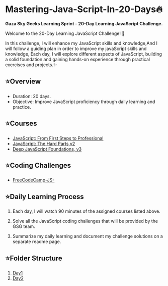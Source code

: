 # Mastering-Java-Script-In-20-Days🔥
**Gaza Sky Geeks Learning Sprint - 20-Day Learning JavaScript Challenge.**

Welcome to the 20-Day Learning JavaScript Challenge! 🚀

In this challenge, I will enhance my JavaScript skills and knowledge,And I will follow a guiding plan in order to improve my javaScript skills and knowledge,  Each day, I will explore different aspects of JavaScript, building a solid foundation and gaining hands-on experience through practical exercises and projects.✨

## ⭐️Overview

- Duration: 20 days.
- Objective: Improve JavaScript proficiency through daily learning and practice.

## ⭐️Courses

- [JavaScript: From First Steps to Professional](https://frontendmasters.com/courses/javascript-first-steps/)
- [JavaScript: The Hard Parts,v2](https://frontendmasters.com/courses/javascript-hard-parts-v2/)
- [Deep JavaScript Foundations, v3](https://frontendmasters.com/courses/deep-javascript-v3/)

## ⭐️Coding Challenges

- [FreeCodeCamp-JS-](https://www.freecodecamp.org/learn/javascript-algorithms-and-data-structures/)

## ⭐️Daily Learning Process

  1. Each day, I will watch 90 minutes of the assigned courses listed above.

  2. Solve all the JavaScript coding challenges that will be provided by the GSG team.

  3. Summarize my daily learning and document my challenge solutions on a separate readme page.


## ⭐️Folder Structure

 1. [Day1](https://github.com/TarteelGH/Mastering-Java-Script-In-20-Days/blob/main/Day1.md)
 2. [Day2](https://github.com/TarteelGH/Mastering-Java-Script-In-20-Days/blob/main/Day2.md)


